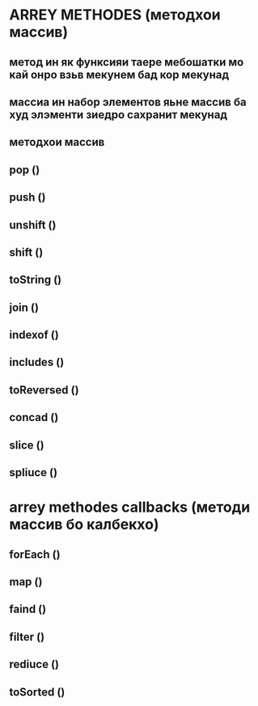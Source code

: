 #   ARREY METHODES (методхои  массив)
## метод ин як функсияи таере мебошатки мо кай онро взьв мекунем бад кор мекунад
## массиа ин набор элементов яьне массив ба худ элэменти зиедро сахранит мекунад 
##  методхои массив 
## pop          ()
## push         ()
## unshift      ()
## shift        ()
## toString     ()
## join         ()
## indexof      ()
## includes     ()
## toReversed   ()
## concad       ()
## slice        ()
## spliuce      ()


#      arrey  methodes callbacks  (методи массив бо калбекхо)
## forEach      ()
## map          ()
## faind        ()
## filter       ()
## rediuce      ()
## toSorted     ()
